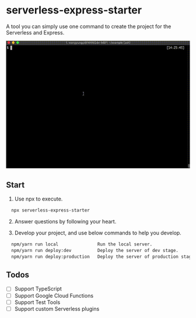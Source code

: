 # serverless-express-starter

A tool you can simply use one command to create the project for the Serverless and Express.

<img src="demo.gif" width="600"/>

## Start

1. Use npx to execute.

```sh
  npx serverless-express-starter
```

2. Answer questions by following your heart.

3. Develop your project, and use below commands to help you develop.

```sh
  npm/yarn run local               Run the local server.
  npm/yarn run deploy:dev          Deploy the server of dev stage.
  npm/yarn run deploy:production   Deploy the server of production stage.
```

## Todos

- [ ] Support TypeScript
- [ ] Support Google Cloud Functions
- [ ] Support Test Tools
- [ ] Support custom Serverless plugins
